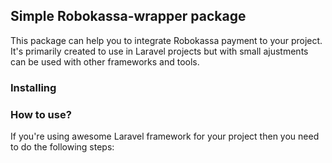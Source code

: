 ## Simple Robokassa-wrapper package

This package can help you to integrate Robokassa payment to your project. It's primarily created to use in Laravel projects but with small ajustments can be used with other frameworks and tools.

### Installing


### How to use?

If you're using awesome Laravel framework for your project then you need to do the following steps:


